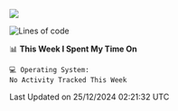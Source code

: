
![](https://hit.yhype.me/github/profile?user_id=44564111)
<!--START_SECTION:waka-->
![Lines of code](https://img.shields.io/badge/From%20Hello%20World%20I%27ve%20Written-5.2%20million%20lines%20of%20code-blue)

📊 **This Week I Spent My Time On** 

```text
💻 Operating System: 
No Activity Tracked This Week
```


 Last Updated on 25/12/2024 02:21:32 UTC
<!--END_SECTION:waka-->
